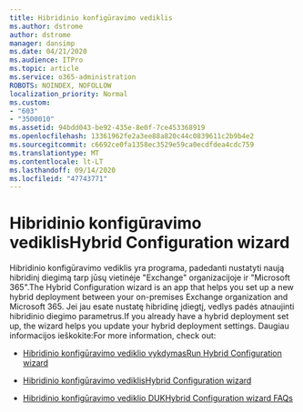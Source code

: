 ```yaml
---
title: Hibridinio konfigūravimo vediklis
ms.author: dstrome
author: dstrome
manager: dansimp
ms.date: 04/21/2020
ms.audience: ITPro
ms.topic: article
ms.service: o365-administration
ROBOTS: NOINDEX, NOFOLLOW
localization_priority: Normal
ms.custom:
- "603"
- "3500010"
ms.assetid: 94bdd043-be92-435e-8e0f-7ce453368919
ms.openlocfilehash: 13361962fe2a3ee88a820c44c0839611c2b9b4e2
ms.sourcegitcommit: c6692ce0fa1358ec3529e59ca0ecdfdea4cdc759
ms.translationtype: MT
ms.contentlocale: lt-LT
ms.lasthandoff: 09/14/2020
ms.locfileid: "47743771"
---
```

# <a name="hybrid-configuration-wizard"></a><span data-ttu-id="980be-102">Hibridinio konfigūravimo vediklis</span><span class="sxs-lookup"><span data-stu-id="980be-102">Hybrid Configuration wizard</span></span>

<span data-ttu-id="980be-103">Hibridinio konfigūravimo vediklis yra programa, padedanti nustatyti naują hibridinį diegimą tarp jūsų vietinėje "Exchange" organizacijoje ir "Microsoft 365".</span><span class="sxs-lookup"><span data-stu-id="980be-103">The Hybrid Configuration wizard is an app that helps you set up a new hybrid deployment between your on-premises Exchange organization and Microsoft 365.</span></span> <span data-ttu-id="980be-104">Jei jau esate nustatę hibridinę įdiegtį, vedlys padės atnaujinti hibridinio diegimo parametrus.</span><span class="sxs-lookup"><span data-stu-id="980be-104">If you already have a hybrid deployment set up, the wizard helps you update your hybrid deployment settings.</span></span> <span data-ttu-id="980be-105">Daugiau informacijos ieškokite:</span><span class="sxs-lookup"><span data-stu-id="980be-105">For more information, check out:</span></span>
  
- [<span data-ttu-id="980be-106">Hibridinio konfigūravimo vediklio vykdymas</span><span class="sxs-lookup"><span data-stu-id="980be-106">Run Hybrid Configuration wizard</span></span>](https://technet.microsoft.com/library/mt595788%28v=exchg.150%29.aspx)

- [<span data-ttu-id="980be-107">Hibridinio konfigūravimo vediklis</span><span class="sxs-lookup"><span data-stu-id="980be-107">Hybrid Configuration wizard</span></span>](https://technet.microsoft.com/library/hh529921%28v=exchg.150%29.aspx)

- [<span data-ttu-id="980be-108">Hibridinio konfigūravimo vediklio DUK</span><span class="sxs-lookup"><span data-stu-id="980be-108">Hybrid Configuration wizard FAQs</span></span>](https://technet.microsoft.com/library/mt488940%28v=exchg.150%29.aspx)

